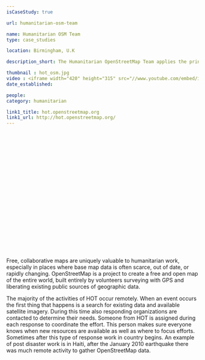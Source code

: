 ```yaml
---
isCaseStudy: true

url: humanitarian-osm-team

name: Humanitarian OSM Team
type: case_studies

location: Birmingham, U.K

description_short: The Humanitarian OpenStreetMap Team applies the principles of open source and open data sharing for humanitarian response and economic development.

thumbnail : hot_osm.jpg
video : <iframe width="420" height="315" src="//www.youtube.com/embed/iUKWBrAiGS8" frameborder="0" allowfullscreen></iframe>
date_established: 

people: 
category: humanitarian

link1_title: hot.openstreetmap.org
link1_url: http://hot.openstreetmap.org/
---
```


<iframe width="420" height="315" src="" frameborder="0" allowfullscreen></iframe>

Free, collaborative maps are uniquely valuable to humanitarian work, especially in places where base map data is often scarce, out of date, or rapidly changing. OpenStreetMap is a project to create a free and open map of the entire world, built entirely by volunteers surveying with GPS and liberating existing public sources of geographic data.

The majority of the activities of HOT occur remotely. When an event occurs the first thing that happens is a search for existing data and available satellite imagery. During this time also responding organizations are contacted to determine their needs. Someone from HOT is assigned during each response to coordinate the effort. This person makes sure everyone knows when new resources are available as well as where to focus efforts. Sometimes after this type of response work in country begins. An example of post disaster work is in Haiti, after the January 2010 earthquake there was much remote activity to gather OpenStreetMap data.